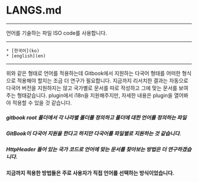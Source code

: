 # LANGS.md
***

언어를 기술하는 파일 ISO code를 사용합니다.

***
    * [한국어](ko)
    * [english](en)
***

위와 같은 형태로 언어를 적용하는데
Gitbook에서 지원하는 다국어 형태를 어떠한 형식으로 적용해야 할지는 조금 더 연구가 필요합니다.
지금까지 리서치한 결과는 자동으로 다국어 버전을 지원하지는 않고 국가별로 문서를 따로 작성하고
그에 맞는 문서를 보여주는 형태같습니다.
plugin에서 i18n을 지원해주지만, 자세한 내용은 plugin을 열어봐야 적용할 수 있을 것 같습니다.


##### gitbook root 폴더에서 각 나라별 폴더를 정의하고 폴더에 대한 언어를 정의하는 파일

##### GitBook이 다국어 지원을 한다고 하지만 다국어를 파일별로 지원하는 것 같습니다.
##### HttpHeader 들어 있는 국가 코드로 언어에 맞는 문서를 찾아보는 방법은 더 연구하겠습니다.

#### 지금까지 적용한 방법들은 주로 사용자가 직접 언어를 선택하는 방식이었습니다.
